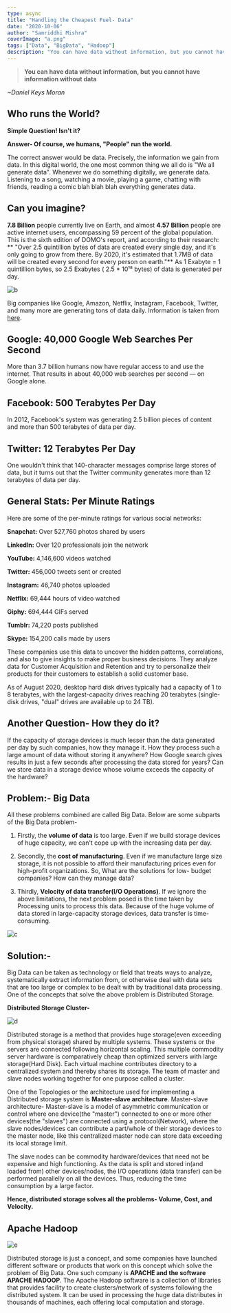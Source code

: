 ```yaml
---
type: async
title: "Handling the Cheapest Fuel- Data"
date: "2020-10-06"
author: "Samriddhi Mishra"
coverImage: "a.png"
tags: ["Data", "BigData", "Hadoop"]
description: "You can have data without information, but you cannot have information without data. Huge data is generated per day. What are the issues in handling it? How big companies manage and analyze it?"
---
```



> **You can have data without information, but you cannot have information without data**

 *~Daniel Keys Moran*
 
## Who runs the World?
**Simple Question! Isn't it?**

**Answer- Of course, we humans, "People" run the world.**

The correct answer would be data. Precisely, the information we gain from data. In this digital world, the one most common thing we all do is
"We all generate data". Whenever we do something digitally, we generate data. Listening to a song, watching a movie, playing a game, chatting with friends, reading a comic blah blah blah everything generates data.

## Can you imagine?

**7.8 Billion** people currently live on Earth, and almost **4.57 Billion** people are active internet users, encompassing 59 percent of the global population.
This is the sixth edition of DOMO's report, and according to their research:
** "Over 2.5 quintillion bytes of data are created every single day, and it's only going to grow from there. By 2020, it's estimated that 1.7MB of data will be created every second for every person on earth."**
As 1 Exabyte = 1 quintillion bytes, so 2.5 Exabytes ( 2.5 * 10¹⁸ bytes) of data is generated per day.

![b](b.png)

Big companies like Google, Amazon, Netflix, Instagram, Facebook, Twitter, and many more are generating tons of data daily. 
Information is taken from [here](https://www.smartdatacollective.com/how-much-big-data-companies-make-on-internet/).

## Google: 40,000 Google Web Searches Per Second
More than 3.7 billion humans now have regular access to and use the internet. That results in about 40,000 web searches per second — on Google alone.

## Facebook: 500 Terabytes Per Day
In 2012, Facebook's system was generating 2.5 billion pieces of content and more than 500 terabytes of data per day.

## Twitter: 12 Terabytes Per Day
One wouldn't think that 140-character messages comprise large stores of data, but it turns out that the Twitter community generates more than 12 terabytes of data per day.

## General Stats: Per Minute Ratings
Here are some of the per-minute ratings for various social networks:

**Snapchat:** Over 527,760 photos shared by users

**LinkedIn:** Over 120 professionals join the network

**YouTube:** 4,146,600 videos watched

**Twitter:** 456,000 tweets sent or created

**Instagram:** 46,740 photos uploaded

**Netflix:** 69,444 hours of video watched

**Giphy:** 694,444 GIFs served

**Tumblr:** 74,220 posts published

**Skype:** 154,200 calls made by users

These companies use this data to uncover the hidden patterns, correlations, and also to give insights to make proper business decisions. They analyze data for Customer Acquisition and Retention and try to personalize their products for their customers to establish a solid customer base.

As of August 2020, desktop hard disk drives typically had a capacity of 1 to 8 terabytes, with the largest-capacity drives reaching 20 terabytes (single-disk drives, "dual" drives are available up to 24 TB).

## Another Question- How they do it?
If the capacity of storage devices is much lesser than the data generated per day by such companies, how they manage it. How they process such a large amount of data without storing it anywhere? How Google search gives results in just a few seconds after processing the data stored for years? Can we store data in a storage device whose volume exceeds the capacity of the hardware?

## Problem:- Big Data
All these problems combined are called Big Data. Below are some subparts of the Big Data problem-
1) Firstly, the **volume of data** is too large. Even if we build storage devices of huge capacity, we can't cope up with the increasing data per day.

2) Secondly, the **cost of manufacturing**. Even if we manufacture large size storage, it is not possible to afford their manufacturing prices even for high-profit organizations. So, What are the solutions for low- budget companies? How can they manage data?

3) Thirdly, **Velocity of data transfer(I/O Operations)**. If we ignore the above limitations, the next problem posed is the time taken by Processing units to process this data. Because of the huge volume of data stored in large-capacity storage devices, data transfer is time-consuming.

![c](c.png)

## Solution:-

Big Data can be taken as technology or field that treats ways to analyze, systematically extract information from, or otherwise deal with data sets that are too large or complex to be dealt with by traditional data processing.
One of the concepts that solve the above problem is Distributed Storage.

**Distributed Storage Cluster-**

![d](d.png)

Distributed storage is a method that provides huge storage(even exceeding from physical storage) shared by multiple systems. These systems or the servers are connected following horizontal scaling. This multiple commodity server hardware is comparatively cheap than optimized servers with large storage(Hard Disk). Each virtual machine contributes directory to a centralized system and thereby shares its storage. The team of master and slave nodes working together for one purpose called a cluster.

One of the Topologies or the architecture used for implementing a Distributed storage system is **Master-slave architecture**.
Master-slave architecture- Master-slave is a model of asymmetric communication or control where one device(the "master") connected to one or more other devices(the "slaves") are connected using a protocol(Network), where the slave nodes/devices can contribute a part/whole of their storage devices to the master node, like this centralized master node can store data exceeding its local storage limit.

The slave nodes can be commodity hardware/devices that need not be expensive and high functioning.
As the data is split and stored in(and loaded from) other devices/nodes, the I/O operations (data transfer) can be performed parallelly on all the devices. Thus, reducing the time consumption by a large factor.

**Hence, distributed storage solves all the problems- Volume, Cost, and Velocity.**

## Apache Hadoop
![e](e.png)

Distributed storage is just a concept, and some companies have launched different software or products that work on this concept which solve the problem of Big Data. One such company is **APACHE and the software APACHE HADOOP**.
The Apache Hadoop software is a collection of libraries that provides facility to create clusters/network of systems following the distributed system. It can be used in processing the huge data distributes in thousands of machines, each offering local computation and storage.
